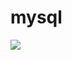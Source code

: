 # mysql

![](https://timgsa.baidu.com/timg?image&quality=80&size=b9999_10000&sec=1556875937229&di=69fd80ff86f4d78dedd5a3cd31ca4c65&imgtype=0&src=http%3A%2F%2Fpngimg.com%2Fuploads%2Fmysql%2Fmysql_PNG35.png)